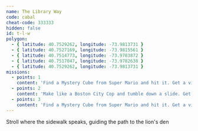 ```yaml
---
name: The Library Way
code: cabal
cheat-code: 333333
hidden: false
id: t-l-w
polygon:
  - { latitude: 40.7529262, longitude: -73.9813731 }
  - { latitude: 40.7527169, longitude: -73.9815561 }
  - { latitude: 40.7514773, longitude: -73.9783872 }
  - { latitude: 40.7517047, longitude: -73.9782638 }
  - { latitude: 40.7529262, longitude: -73.9813731 }
missions:
  - points: 1
    content: 'Find a Mystery Cube from Super Mario and hit it. Get a video for a power up of 2 stars.'
  - points: 2
    content: 'Make like a Boston City Cop and tumble down a slide. Get the scene on video for 3 points.'
  - points: 3
    content: 'Find a Mystery Cube from Super Mario and hit it. Get a video for a power up of 2 stars.'
---
```


Stroll where the sidewalk speaks, guiding the path to the lion's den